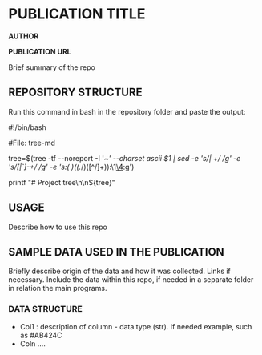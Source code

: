 # PUBLICATION TITLE

**AUTHOR**

**PUBLICATION URL**

Brief summary of the repo


## REPOSITORY STRUCTURE

Run this command in bash in the repository folder and paste the output:

#!/bin/bash

#File: tree-md

tree=$(tree -tf --noreport -I '*~' --charset ascii $1 |
       sed -e 's/| \+/  /g' -e 's/[|`]-\+/ */g' -e 's:\(* \)\(\(.*/\)\([^/]\+\)\):\1[\4](\2):g')

printf "# Project tree\n\n${tree}"

## USAGE

Describe how to use this repo

## SAMPLE DATA USED IN THE PUBLICATION

Briefly describe origin of the data and how it was collected. Links if necessary. Include the data within this repo, if needed in a separate folder in relation the main programs.

### DATA STRUCTURE

- Col1 : description of column - data type (str). If needed example, such as #AB424C
- Coln ....



